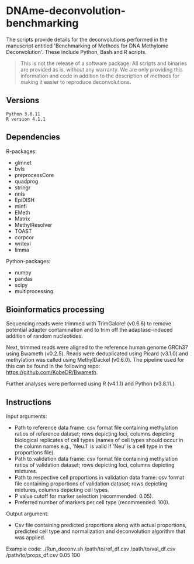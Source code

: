 # DNAme-deconvolution-benchmarking

The scripts provide details for the deconvolutions performed in the manuscript entitled 'Benchmarking of Methods for DNA Methylome Deconvolution'. These include Python, Bash and R scripts.

> This is not the release of a software package. All scripts and binaries are provided as is, without any warranty. We are only providing this information and code in addition to the description of methods for making it easier to reproduce deconvolutions.

## Versions
```
Python 3.8.11
R version 4.1.1
```
## Dependencies
R-packages:
  - glmnet
  - bvls
  - preprocessCore
  - quadprog
  - stringr
  - nnls
  - EpiDISH
  - minfi
  - EMeth
  - Matrix
  - MethylResolver
  - TOAST
  - corpcor
  - writexl
  - limma

Python-packages:
  - numpy
  - pandas
  - scipy
  - multiprocessing


## Bioinformatics processing

Sequencing reads were trimmed with TrimGalore! (v0.6.6) to remove potential adapter contamination and to trim off the adaptase-induced addition of random nucleotides. 

Next, trimmed reads were aligned to the reference human genome GRCh37 using Bwameth (v0.2.5). Reads were deduplicated using Picard (v3.1.0) and methylation was called using MethylDackel (v0.6.0). The pipeline used for this can be found in the following repo: https://github.com/KobeDR/Bwameth.

Further analyses were performed using R (v4.1.1) and Python (v3.8.11.).

## Instructions
Input arguments:
  - Path to reference data frame: csv format file containing methylation ratios of reference dataset; rows depicting loci, columns depicting biological replicates of cell types (names of cell types should occur in the column names e.g., 'Neu.1' is valid if 'Neu' is a cell type in the proportions file).
  - Path to validation data frame: csv format file containing methylation ratios of validation dataset; rows depicting loci, columns depicting mixtures.
  - Path to respective cell proportions in validation data frame:  csv format file containing proportions of validation dataset; rows depicting mixtures, columns depicting cell types.
  - P value cutoff for marker selection (recommended: 0.05).
  - Preferred number of markers per cell type (recommended: 100).

Output argument:
  - Csv file containing predicted proportions along with actual proportions, predicted cell type and normalization and deconvolution algorithm that was applied.

Example code:
  ./Run_deconv.sh /path/to/ref_df.csv /path/to/val_df.csv /path/to/props_df.csv 0.05 100
